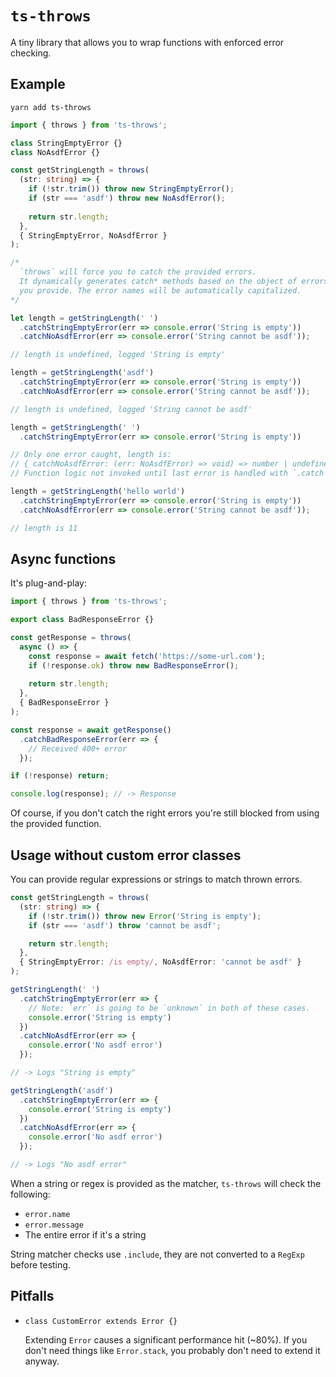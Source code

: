 # `ts-throws`

A tiny library that allows you to wrap functions with enforced error checking.

## Example

`yarn add ts-throws`

```ts
import { throws } from 'ts-throws';

class StringEmptyError {}
class NoAsdfError {}

const getStringLength = throws(
  (str: string) => {
    if (!str.trim()) throw new StringEmptyError();
    if (str === 'asdf') throw new NoAsdfError();
    
    return str.length;
  },
  { StringEmptyError, NoAsdfError }
);

/*
  `throws` will force you to catch the provided errors.
  It dynamically generates catch* methods based on the object of errors
  you provide. The error names will be automatically capitalized.
*/

let length = getStringLength(' ')
  .catchStringEmptyError(err => console.error('String is empty'))
  .catchNoAsdfError(err => console.error('String cannot be asdf'));

// length is undefined, logged 'String is empty'

length = getStringLength('asdf')
  .catchStringEmptyError(err => console.error('String is empty'))
  .catchNoAsdfError(err => console.error('String cannot be asdf'));

// length is undefined, logged 'String cannot be asdf'

length = getStringLength(' ')
  .catchStringEmptyError(err => console.error('String is empty'))

// Only one error caught, length is:
// { catchNoAsdfError: (err: NoAsdfError) => void) => number | undefined }
// Function logic not invoked until last error is handled with `.catch`

length = getStringLength('hello world')
  .catchStringEmptyError(err => console.error('String is empty'))
  .catchNoAsdfError(err => console.error('String cannot be asdf'));

// length is 11
```

## Async functions

It's plug-and-play:

```ts
import { throws } from 'ts-throws';

export class BadResponseError {}

const getResponse = throws(
  async () => {
    const response = await fetch('https://some-url.com');
    if (!response.ok) throw new BadResponseError();
    
    return str.length;
  },
  { BadResponseError }
);

const response = await getResponse()
  .catchBadResponseError(err => {
    // Received 400+ error
  });

if (!response) return;

console.log(response); // -> Response
```

Of course, if you don't catch the right errors you're still blocked from using the provided function.

## Usage without custom error classes

You can provide regular expressions or strings to match thrown errors.

```ts
const getStringLength = throws(
  (str: string) => {
    if (!str.trim()) throw new Error('String is empty');
    if (str === 'asdf') throw 'cannot be asdf';

    return str.length;
  },
  { StringEmptyError: /is empty/, NoAsdfError: 'cannot be asdf' }
);

getStringLength(' ')
  .catchStringEmptyError(err => {
    // Note: `err` is going to be `unknown` in both of these cases.
    console.error('String is empty')
  })
  .catchNoAsdfError(err => {
    console.error('No asdf error')
  });

// -> Logs "String is empty"

getStringLength('asdf')
  .catchStringEmptyError(err => {
    console.error('String is empty')
  })
  .catchNoAsdfError(err => {
    console.error('No asdf error')
  });

// -> Logs "No asdf error"
```

When a string or regex is provided as the matcher, `ts-throws` will check the following:

- `error.name`
- `error.message`
- The entire error if it's a string

String matcher checks use `.include`, they are not converted to a `RegExp` before testing.

## Pitfalls

- `class CustomError extends Error {}`

  Extending `Error` causes a significant performance hit (~80%). If you don't need things like `Error.stack`, you probably
  don't need to extend it anyway.
